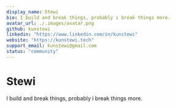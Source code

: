 ```yaml
---
display_name: Stewi
bio: I build and break things, probably i break things more.
avatar_url: ./.images/avatar.png
github: kunstewi
linkedin: "https://www.linkedin.com/in/kunstewi"
website: "https://kunstewi.tech"
support_email: kunstewi@gmail.com
status: "community"
---
```


# Stewi

I build and break things, probably i break things more.